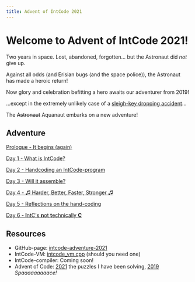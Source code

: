 ```yaml
---
title: Advent of IntCode 2021
---
```


# Welcome to Advent of IntCode 2021!

Two years in space. Lost, abandoned, forgotten... but the Astronaut did *not* give up.

Against all odds (and Erisian bugs (and the space police)), the Astronaut has made a heroic return!

Now glory and celebration befitting a hero awaits our adventurer from 2019!

...except in the extremely unlikely case of a [sleigh-key dropping accident](https://adventofcode.com/2021/day/1)...

The ~~Astronaut~~ Aquanaut embarks on a new adventure!

## Adventure

[Prologue - It begins (again)](prologue.md)

[Day 1 - What is IntCode?](day01.md)

[Day 2 - Handcoding an IntCode-program](day02.md)

[Day 3 - Will it assemble?](day03.md)

[Day 4 - &#9835; Harder, Better, Faster, Stronger &#9835;](day04.md)

[Day 5 - Reflections on the hand-coding](day05.md)

[Day 6 - **I**ntC's **n**ot **t**echnically **C**](day06.md)


## Resources

- GitHub-page: [intcode-adventure-2021](https://github.com/relativisticturtle/intcode-adventure-2021)
- IntCode-VM: [intcode_vm.cpp](intcode_vm.cpp) (should you need one)
- IntCode-compiler: Coming soon!
- Advent of Code: [2021](https://adventofcode.com/2021) the puzzles I have been solving, [2019](https://adventofcode.com/2019) *Spaaaaaaaaace!*
